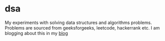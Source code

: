 # dsa
My experiments with solving data structures and algorithms problems. Problems are sourced from geeksforgeeks, leetcode, hackerrank etc.
I am blogging about this in my [blog](https://gansai.blogspot.com/p/data-structures-and-algorithms.html)
